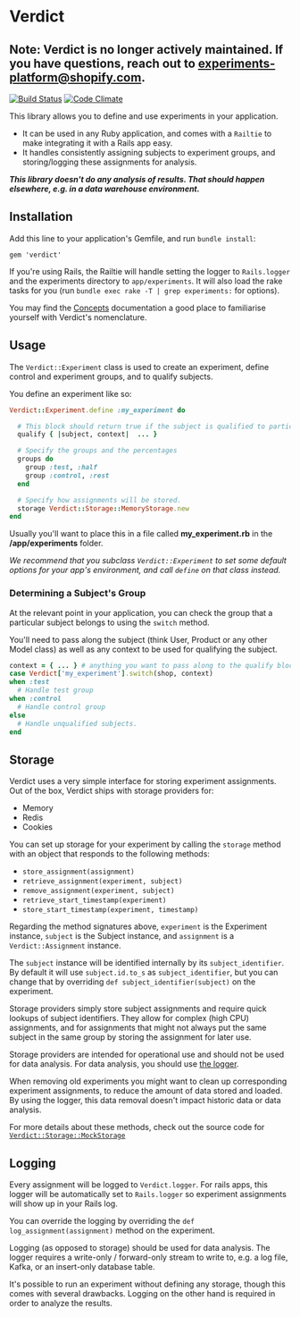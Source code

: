 # Verdict

## Note: Verdict is no longer actively maintained. If you have questions, reach out to experiments-platform@shopify.com.

[![Build Status](https://github.com/Shopify/verdict/workflows/CI/badge.svg?branch=master)](https://github.com/Shopify/verdict/actions)
[![Code Climate](https://codeclimate.com/github/Shopify/verdict.png)](https://codeclimate.com/github/Shopify/verdict)

This library allows you to define and use experiments in your application.

- It can be used in any Ruby application, and comes with a `Railtie` to make integrating it with a Rails app easy.
- It handles consistently assigning subjects to experiment groups, and storing/logging these assignments for analysis.

__*This library doesn't do any analysis of results. That should happen elsewhere, e.g. in a data warehouse environment.*__


## Installation

Add this line to your application's Gemfile, and run `bundle install`:

    gem 'verdict'

If you're using Rails, the Railtie will handle setting the logger to `Rails.logger` and the experiments directory to `app/experiments`. It will also load the rake tasks for you (run `bundle exec rake -T | grep experiments:` for options).

You may find the [Concepts](docs/concepts.md) documentation a good place to familiarise yourself with Verdict's nomenclature.

## Usage

The `Verdict::Experiment` class is used to create an experiment, define control and experiment groups, and to qualify subjects.

You define an experiment like so:

``` ruby
Verdict::Experiment.define :my_experiment do

  # This block should return true if the subject is qualified to participate
  qualify { |subject, context|  ... }

  # Specify the groups and the percentages
  groups do
    group :test, :half
    group :control, :rest
  end

  # Specify how assignments will be stored.
  storage Verdict::Storage::MemoryStorage.new
end
```

Usually you'll want to place this in a file called **my_experiment.rb** in the **/app/experiments** folder.

_We recommend that you subclass `Verdict::Experiment` to set some default options for your app's environment, and call `define` on that class instead._

### Determining a Subject's Group

At the relevant point in your application, you can check the group that a particular subject belongs to using the `switch` method.

You'll need to pass along the subject (think User, Product or any other Model class) as well as any context to be used for qualifying the subject.

``` ruby
context = { ... } # anything you want to pass along to the qualify block.
case Verdict['my_experiment'].switch(shop, context)
when :test
  # Handle test group
when :control
  # Handle control group
else
  # Handle unqualified subjects.
end
```

## Storage

Verdict uses a very simple interface for storing experiment assignments. Out of the box, Verdict ships with storage providers for:

* Memory
* Redis
* Cookies

You can set up storage for your experiment by calling the `storage` method with an object that responds to the following methods:

* `store_assignment(assignment)`
* `retrieve_assignment(experiment, subject)`
* `remove_assignment(experiment, subject)`
* `retrieve_start_timestamp(experiment)`
* `store_start_timestamp(experiment, timestamp)`

Regarding the method signatures above, `experiment` is the Experiment instance, `subject` is the Subject instance, and `assignment` is a `Verdict::Assignment` instance.

The `subject` instance will be identified internally by its `subject_identifier`. By default it will use `subject.id.to_s` as `subject_identifier`, but you can change that by overriding `def subject_identifier(subject)` on the experiment.

Storage providers simply store subject assignments and require quick lookups of subject identifiers. They allow for complex (high CPU) assignments, and for assignments that might not always put the same subject in the same group by storing the assignment for later use.

Storage providers are intended for operational use and should not be used for data analysis. For data analysis, you should use [the logger](#logging).

When removing old experiments you might want to clean up corresponding experiment assignments, to reduce the amount of data stored and loaded. By using the logger, this data removal doesn't impact historic data or data analysis.

For more details about these methods, check out the source code for [`Verdict::Storage::MockStorage`](lib/verdict/storage/mock_storage.rb)

## Logging

Every assignment will be logged to `Verdict.logger`. For rails apps, this logger will be automatically set to `Rails.logger` so experiment assignments will show up in your Rails log.

You can override the logging by overriding the `def log_assignment(assignment)` method on the experiment.

Logging (as opposed to storage) should be used for data analysis. The logger requires a write-only / forward-only stream to write to, e.g. a log file, Kafka, or an insert-only database table.

It's possible to run an experiment without defining any storage, though this comes with several drawbacks. Logging on the other hand is required in order to analyze the results.
